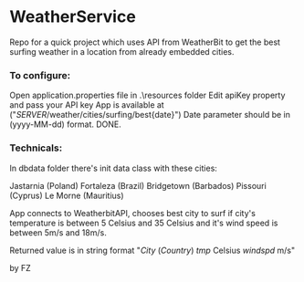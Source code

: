 # WeatherService
Repo for a quick project which uses API from WeatherBit 
to get the best surfing weather in a location from already embedded cities.

### To configure:

Open application.properties file in .\resources folder
Edit apiKey property and pass your API key
App is available at ("*SERVER*/weather/cities/surfing/best{date}")
Date parameter should be in (yyyy-MM-dd) format.
DONE.

### Technicals:
In dbdata folder there's init data class with these cities:

Jastarnia (Poland)
Fortaleza (Brazil)
Bridgetown (Barbados)
Pissouri (Cyprus)
Le Morne (Mauritius)

App connects to WeatherbitAPI, chooses best city to surf if city's temperature is between 5 Celsius and 35 Celsius
and it's wind speed is between 5m/s and 18m/s.


Returned value is in string format "*City* (*Country*) *tmp* Celsius *windspd* m/s"



by FZ
